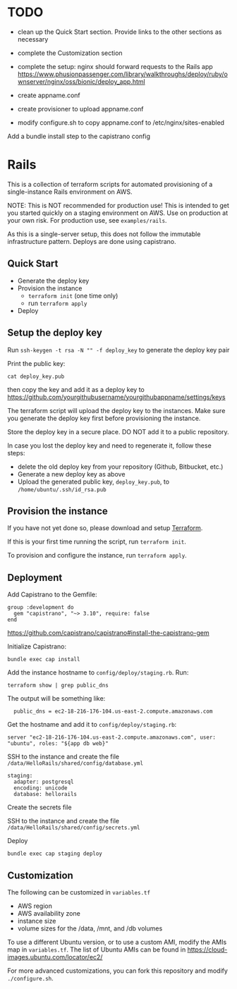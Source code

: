 # TODO
- clean up the Quick Start section. Provide links to the other sections as necessary
- complete the Customization section
- complete the setup: nginx should forward requests to the Rails app
https://www.phusionpassenger.com/library/walkthroughs/deploy/ruby/ownserver/nginx/oss/bionic/deploy_app.html

- create appname.conf
- create provisioner to upload appname.conf
- modify configure.sh to copy appname.conf to /etc/nginx/sites-enabled

Add a bundle install step to the capistrano config

# Rails

This is a collection of terraform scripts for automated provisioning of a single-instance Rails environment on AWS.

NOTE: This is NOT recommended for production use! This is intended to get you started quickly on a staging environment on AWS. Use on production at your own risk. For production use, see `examples/rails`.

As this is a single-server setup, this does not follow the immutable infrastructure pattern. Deploys are done using capistrano.

## Quick Start

- Generate the deploy key
- Provision the instance
  - `terraform init` (one time only)
  - run `terraform apply`
- Deploy

## Setup the deploy key

Run `ssh-keygen -t rsa -N "" -f deploy_key` to generate the deploy key pair

Print the public key:

```
cat deploy_key.pub
```

then copy the key and add it as a deploy key to https://github.com/yourgithubusername/yourgithubappname/settings/keys

The terraform script will upload the deploy key to the instances. Make sure you generate the deploy key first before provisioning the instance.

Store the deploy key in a secure place. DO NOT add it to a public repository.

In case you lost the deploy key and need to regenerate it, follow these steps:

- delete the old deploy key from your repository (Github, Bitbucket, etc.)
- Generate a new deploy key as above
- Upload the generated public key, `deploy_key.pub`, to `/home/ubuntu/.ssh/id_rsa.pub`

## Provision the instance

If you have not yet done so, please download and setup [Terraform](http://terraform.io).

If this is your first time running the script, run `terraform init`.

To provision and configure the instance, run `terraform apply`.

## Deployment

Add Capistrano to the Gemfile:

```
group :development do
  gem "capistrano", "~> 3.10", require: false
end
```

https://github.com/capistrano/capistrano#install-the-capistrano-gem

Initialize Capistrano:

```
bundle exec cap install
```

Add the instance hostname to `config/deploy/staging.rb`. Run:

```
terraform show | grep public_dns
```

The output will be something like:

```
  public_dns = ec2-18-216-176-104.us-east-2.compute.amazonaws.com
```

Get the hostname and add it to `config/deploy/staging.rb`:

```
server "ec2-18-216-176-104.us-east-2.compute.amazonaws.com", user: "ubuntu", roles: "${app db web}"
```

SSH to the instance and create the file `/data/HelloRails/shared/config/database.yml`

```
staging:
  adapter: postgresql
  encoding: unicode
  database: hellorails
```

Create the secrets file

SSH to the instance and create the file `/data/HelloRails/shared/config/secrets.yml`

Deploy

```
bundle exec cap staging deploy
```

## Customization

The following can be customized in `variables.tf`
- AWS region
- AWS availability zone
- instance size
- volume sizes for the /data, /mnt, and /db volumes

To use a different Ubuntu version, or to use a custom AMI, modify the AMIs map in `variables.tf`. The list of Ubuntu AMIs can be found in https://cloud-images.ubuntu.com/locator/ec2/

For more advanced customizations, you can fork this repository and modify `./configure.sh`.

